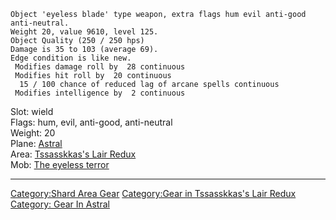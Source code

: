     Object 'eyeless blade' type weapon, extra flags hum evil anti-good anti-neutral.
    Weight 20, value 9610, level 125.
    Object Quality (250 / 250 hps)
    Damage is 35 to 103 (average 69).
    Edge condition is like new.
     Modifies damage roll by  28 continuous
     Modifies hit roll by  20 continuous
      15 / 100 chance of reduced lag of arcane spells continuous
     Modifies intelligence by  2 continuous

Slot: wield  
Flags: hum, evil, anti-good, anti-neutral  
Weight: 20  
Plane: [Astral](:Category:_Astral.md "wikilink")  
Area: [Tssasskkas's Lair
Redux](:Category:Tssasskkas's_Lair_Redux.md "wikilink")  
Mob: [The eyeless terror](The_eyeless_terror "wikilink")  

------------------------------------------------------------------------

[Category:Shard Area Gear](Category:Shard_Area_Gear "wikilink")
[Category:Gear in Tssasskkas's Lair
Redux](Category:Gear_in_Tssasskkas's_Lair_Redux "wikilink") [Category:
Gear In Astral](Category:_Gear_In_Astral "wikilink")
